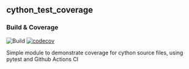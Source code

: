 ## cython_test_coverage

### Build & Coverage 

![Build](https://github.com/debnathshoham/cython_test_coverage/actions/workflows/ci.yml/badge.svg)
[![codecov](https://codecov.io/gh/debnathshoham/cython_test_coverage/branch/main/graph/badge.svg?token=gDp9n5MZ2w)](https://codecov.io/gh/debnathshoham/cython_test_coverage)

Simple module to demonstrate coverage for cython source files, using pytest and Github Actions CI
